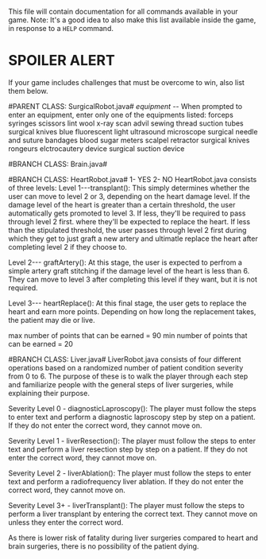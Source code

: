 This file will contain documentation for all commands available in your game.
Note:  It's a good idea to also make this list available inside the game, in response to a `HELP` command.
# SPOILER ALERT
If your game includes challenges that must be overcome to win, also list them below.

#PARENT CLASS: SurgicalRobot.java#
*equipment* -- When prompted to enter an equipment, enter only one of the equipments listed:
forceps
syringes
scissors
lint
wool
x-ray scan
advil
sewing thread
suction tubes
surgical knives
blue fluorescent light
ultrasound
microscope
surgical needle and suture
bandages
blood sugar meters
scalpel
retractor
surgical knives
rongeurs
elctrocautery device
surgical suction device

#BRANCH CLASS: Brain.java#

#BRANCH CLASS: HeartRobot.java#
1- YES
2- NO
HeartRobot.java consists of three levels:
Level 1---transplant(): This simply determines whether the user can move to level 2 or 3, depending on the heart damage level. If the damage level of the heart is greater than a certain threshold, the user automatically gets promoted to level 3. If less, they'll be required to pass through level 2 first. where they'll be expected to replace the heart. If less than the stipulated threshold, the user passes through level 2 first during which they get to just graft a new artery and ultimatle replace the heart after completing level 2 if they choose to.

Level 2--- graftArtery(): At this stage, the user is expected to perfrom a simple artery graft stitching if the damage level of the heart is less than 6. They can move to level 3 after completing this level if they want, but it is not required.

Level 3--- heartReplace(): At this final stage, the user gets to replace the heart and earn more points. Depending on how long the replacement takes, the patient may die or live.

max number of points that can be earned = 90
min number of points that can be earned = 20

#BRANCH CLASS: Liver.java#
LiverRobot.java consists of four different operations based on a randomized number of patient condition severity from 0 to 6. The purpose of these is to walk the player through each step and familiarize people with the general steps of liver surgeries, while explaining their purpose.

Severity Level 0 - diagnosticLaproscopy(): The player must follow the steps to enter text and perform a diagnostic laproscopy step by step on a patient. If they do not enter the correct word, they cannot move on.

Severity Level 1 - liverResection(): The player must follow the steps to enter text and perform a liver resection step by step on a patient. If they do not enter the correct word, they cannot move on.

Severity Level 2 - liverAblation(): The player must follow the steps to enter text and perform a radiofrequency liver ablation. If they do not enter the correct word, they cannot move on.

Severity Level 3+ - liverTransplant(): The player must follow the steps to perform a liver transplant by entering the correct text. They cannot move on unless they enter the correct word.

As there is lower risk of fatality during liver surgeries compared to heart and brain surgeries, there is no possibility of the patient dying.
